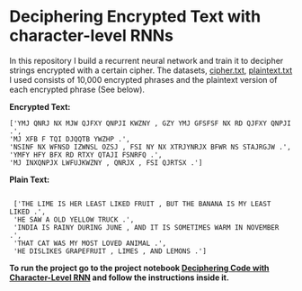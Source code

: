 # Deciphering Encrypted Text with character-level RNNs
 In this repository I  build a recurrent neural network and train it to decipher strings encrypted with a certain cipher. The datasets, [cipher.txt](https://github.com/A2Amir/Deciphering-Encrypted-Text-with-character-level-RNNs/blob/main/cipher.txt), [plaintext.txt](https://github.com/A2Amir/Deciphering-Encrypted-Text-with-character-level-RNNs/blob/main/plaintext.txt) I used consists of 10,000 encrypted phrases and the plaintext version of each encrypted phrase (See below). 

 
<b>Encrypted Text:</b>
 ~~~
['YMJ QNRJ NX MJW QJFXY QNPJI KWZNY , GZY YMJ GFSFSF NX RD QJFXY QNPJI .',
 'MJ XFB F TQI DJQQTB YWZHP .',
 'NSINF NX WFNSD IZWNSL OZSJ , FSI NY NX XTRJYNRJX BFWR NS STAJRGJW .',
 'YMFY HFY BFX RD RTXY QTAJI FSNRFQ .',
 'MJ INXQNPJX LWFUJKWZNY , QNRJX , FSI QJRTSX .']
~~~
 <b>Plain Text:</b>


~~~

 ['THE LIME IS HER LEAST LIKED FRUIT , BUT THE BANANA IS MY LEAST LIKED .',
 'HE SAW A OLD YELLOW TRUCK .',
 'INDIA IS RAINY DURING JUNE , AND IT IS SOMETIMES WARM IN NOVEMBER .',
 'THAT CAT WAS MY MOST LOVED ANIMAL .',
 'HE DISLIKES GRAPEFRUIT , LIMES , AND LEMONS .']
~~~
 
**To run the project go to the project notebook [Deciphering Code with Character-Level RNN](https://github.com/A2Amir/Deciphering-Encrypted-Text-with-character-level-RNNs/blob/main/Deciphering%20Code%20with%20Character-Level%20RNN.ipynb) and follow the instructions inside it.**

